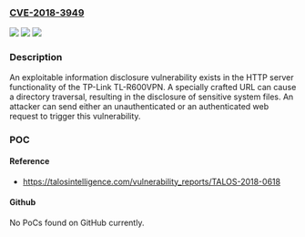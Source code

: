 ### [CVE-2018-3949](https://cve.mitre.org/cgi-bin/cvename.cgi?name=CVE-2018-3949)
![](https://img.shields.io/static/v1?label=Product&message=TP-Link&color=blue)
![](https://img.shields.io/static/v1?label=Version&message=n%2Fa&color=blue)
![](https://img.shields.io/static/v1?label=Vulnerability&message=path%20traversal&color=brighgreen)

### Description

An exploitable information disclosure vulnerability exists in the HTTP server functionality of the TP-Link TL-R600VPN. A specially crafted URL can cause a directory traversal, resulting in the disclosure of sensitive system files. An attacker can send either an unauthenticated or an authenticated web request to trigger this vulnerability.

### POC

#### Reference
- https://talosintelligence.com/vulnerability_reports/TALOS-2018-0618

#### Github
No PoCs found on GitHub currently.


